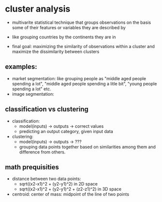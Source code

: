 # cluster analysis

* multivarite statistical technique that groups observations on the basis some of their features or variables they are described by
* like grouping countries by the continents they are in

* final goal: maximizing the similarity of observations within a cluster and maximize the dissimilarity between clusters

## examples:

* market segmentation: like grouping people as "middle aged people spending a lot", "middle aged people spending a litle bit", "young people spending a lot" etc.  
* image segmentation: 

## classification vs clustering

* classification:
    * model(inputs) -> outputs -> correct values
    * predicting an output category, given input data
* clustering:
    * model(inputs) -> outputs -> ???
    * grouping data points together based on similarities among them and difference from others.

## math prequisities

* distance between two data points:         
    * sqrt((x2-x1)^2 + (y2-y1)^2) in 2D space
    * sqrt((x2-x1)^2 + (y2-y1)^2 + (z2-z1)^2) in 3D space
* centroid: center of mass: midpoint of the line of two points
